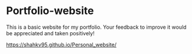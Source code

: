 # Portfolio-website
This is a basic website for my portfolio. Your feedback to improve it would be appreciated and taken positively!


https://shahkv95.github.io/Personal_website/
